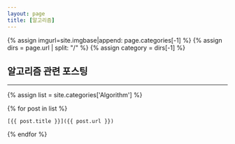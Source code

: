 ```yaml
---
layout: page
title: [알고리즘]
---
```


{% assign imgurl=site.imgbase|append: page.categories[-1] %}
{% assign dirs = page.url | split: "/" %}
{% assign category = dirs[-1] %}

## 알고리즘 관련 포스팅

---

{% assign list = site.categories['Algorithm'] %}

{% for post in list %}

	[{{ post.title }}]({{ post.url }})

{% endfor  %}

